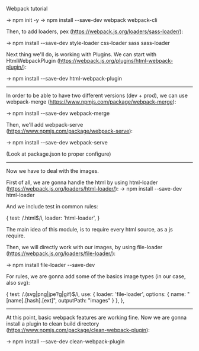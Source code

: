 Webpack tutorial

-> npm init -y
-> npm install --save-dev webpack webpack-cli

Then, to add loaders, pex (https://webpack.js.org/loaders/sass-loader/):

-> npm install --save-dev style-loader css-loader sass sass-loader

Next thing we'll do, is working with Plugins. We can start with HtmlWebpackPlugin (https://webpack.js.org/plugins/html-webpack-plugin/):

-> npm install --save-dev html-webpack-plugin

--------------------------------

In order to be able to have two different versions (dev + prod), we can use webpack-merge (https://www.npmjs.com/package/webpack-merge):

-> npm install --save-dev webpack-merge

Then, we'll add webpack-serve (https://www.npmjs.com/package/webpack-serve):

-> npm install --save-dev webpack-serve

(Look at package.json to proper configure)

--------------------------------

Now we have to deal with the images.

First of all, we are gonna handle the html by using html-loader (https://webpack.js.org/loaders/html-loader/):
-> npm install --save-dev html-loader

And we include test in common rules: 

{
    test: /\.html$/i,
    loader: 'html-loader',
}


The main idea of this module, is to require every html source, as a js require.

Then, we will directly work with our images, by using file-loader (https://webpack.js.org/loaders/file-loader/):

-> npm install file-loader --save-dev

For rules, we are gonna add some of the basics image types (in our case, also svg):

{
    test: /\.(svg|png|jpe?g|gif)$/i,
    use: {
        loader: 'file-loader',
        options: {
            name: "[name].[hash].[ext]",
            outputPath: "images"
        }
    },
},

--------------------------------

At this point, basic webpack features are working fine. Now we are gonna install a plugin to clean build directory (https://www.npmjs.com/package/clean-webpack-plugin):

-> npm install --save-dev clean-webpack-plugin